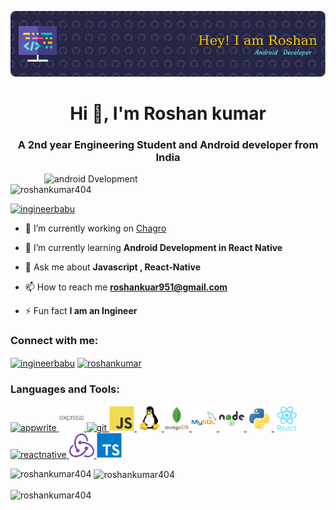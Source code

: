 ![logo](github-header-image(1).png)
<h1 align="center">Hi 👋, I'm Roshan kumar</h1>
<h3 align="center">A 2nd year Engineering Student and Android developer from India</h3>

<img align ="right" alt ="android Dvelopment"  width="450"  src="https://miro.medium.com/v2/resize:fit:1400/1*V4cV-UpcOn5sJ3hB75vdvA.gif">

<p align="left"> <img src="https://komarev.com/ghpvc/?username=roshankumar404&label=Profile%20views&color=0e75b6&style=flat" alt="roshankumar404" /> </p>

<p align="left"> <a href="https://twitter.com/ingineerbabu" target="blank"><img src="https://img.shields.io/twitter/follow/ingineerbabu?logo=twitter&style=for-the-badge" alt="ingineerbabu" /></a> </p>

- 🔭 I’m currently working on [Chagro](https://github.com/RoshanKumar404/ChaGro)

- 🌱 I’m currently learning **Android Development in React Native**

- 💬 Ask me about **Javascript , React-Native**

- 📫 How to reach me **roshankuar951@gmail.com**

- ⚡ Fun fact **I am an Ingineer**

<h3 align="left">Connect with me:</h3>
<p align="left">
<a href="https://twitter.com/ingineerbabu" target="blank"><img align="center" src="https://raw.githubusercontent.com/rahuldkjain/github-profile-readme-generator/master/src/images/icons/Social/twitter.svg" alt="ingineerbabu" height="30" width="40" /></a>
<a href="https://linkedin.com/in/roshankumar" target="blank"><img align="center" src="https://raw.githubusercontent.com/rahuldkjain/github-profile-readme-generator/master/src/images/icons/Social/linked-in-alt.svg" alt="roshankumar" height="30" width="40" /></a>
</p>

<h3 align="left">Languages and Tools:</h3>
<p align="left"> <a href="https://appwrite.io" target="_blank" rel="noreferrer"> <img src="https://www.vectorlogo.zone/logos/appwriteio/appwriteio-icon.svg" alt="appwrite" width="40" height="40"/> </a> <a href="https://expressjs.com" target="_blank" rel="noreferrer"> <img src="https://raw.githubusercontent.com/devicons/devicon/master/icons/express/express-original-wordmark.svg" alt="express" width="40" height="40"/> </a> <a href="https://git-scm.com/" target="_blank" rel="noreferrer"> <img src="https://www.vectorlogo.zone/logos/git-scm/git-scm-icon.svg" alt="git" width="40" height="40"/> </a> <a href="https://developer.mozilla.org/en-US/docs/Web/JavaScript" target="_blank" rel="noreferrer"> <img src="https://raw.githubusercontent.com/devicons/devicon/master/icons/javascript/javascript-original.svg" alt="javascript" width="40" height="40"/> </a> <a href="https://www.linux.org/" target="_blank" rel="noreferrer"> <img src="https://raw.githubusercontent.com/devicons/devicon/master/icons/linux/linux-original.svg" alt="linux" width="40" height="40"/> </a> <a href="https://www.mongodb.com/" target="_blank" rel="noreferrer"> <img src="https://raw.githubusercontent.com/devicons/devicon/master/icons/mongodb/mongodb-original-wordmark.svg" alt="mongodb" width="40" height="40"/> </a> <a href="https://www.mysql.com/" target="_blank" rel="noreferrer"> <img src="https://raw.githubusercontent.com/devicons/devicon/master/icons/mysql/mysql-original-wordmark.svg" alt="mysql" width="40" height="40"/> </a> <a href="https://nodejs.org" target="_blank" rel="noreferrer"> <img src="https://raw.githubusercontent.com/devicons/devicon/master/icons/nodejs/nodejs-original-wordmark.svg" alt="nodejs" width="40" height="40"/> </a> <a href="https://www.python.org" target="_blank" rel="noreferrer"> <img src="https://raw.githubusercontent.com/devicons/devicon/master/icons/python/python-original.svg" alt="python" width="40" height="40"/> </a> <a href="https://reactjs.org/" target="_blank" rel="noreferrer"> <img src="https://raw.githubusercontent.com/devicons/devicon/master/icons/react/react-original-wordmark.svg" alt="react" width="40" height="40"/> </a> <a href="https://reactnative.dev/" target="_blank" rel="noreferrer"> <img src="https://reactnative.dev/img/header_logo.svg" alt="reactnative" width="40" height="40"/> </a> <a href="https://redux.js.org" target="_blank" rel="noreferrer"> <img src="https://raw.githubusercontent.com/devicons/devicon/master/icons/redux/redux-original.svg" alt="redux" width="40" height="40"/> </a>  <a href="https://www.typescriptlang.org/" target="_blank" rel="noreferrer"> <img src="https://raw.githubusercontent.com/devicons/devicon/master/icons/typescript/typescript-original.svg" alt="typescript" width="40" height="40"/> </a> </p>

<p><img align="left" src="https://github-readme-stats.vercel.app/api/top-langs?username=roshankumar404&show_icons=true&locale=en&layout=compact" alt="roshankumar404" /></p>

<p>&nbsp;<img align="center" src="https://github-readme-stats.vercel.app/api?username=roshankumar404&show_icons=true&locale=en" alt="roshankumar404" /></p>

<p><img align="center" src="https://github-readme-streak-stats.herokuapp.com/?user=roshankumar404&" alt="roshankumar404" /></p>
